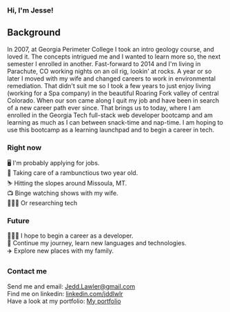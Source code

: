 ### Hi, I'm Jesse!

## Background

In 2007, at Georgia Perimeter College I took an intro geology course, and loved it. The concepts intrigued me and I wanted to learn more so, the next semester I enrolled in another. Fast-forward to 2014 and I'm living in Parachute, CO working nights on an oil rig, lookin' at rocks. A year or so later I moved with my wife and changed careers to work in environmental remediation. That didn't suit me so I took a few years to just enjoy living (working for a Spa company) in the beautiful Roaring Fork valley of central Colorado. When our son came along I quit my job and have been in search of a new career path ever since. That brings us to today, where I am enrolled in the Georgia Tech full-stack web developer bootcamp and am learning as much as I can between snack-time and nap-time. I am hoping to use this bootcamp as a learning launchpad and to begin a career in tech.

### Right now

🖥️ I'm probably applying for jobs.  
🍼 Taking care of a rambunctious two year old.  
⛷️ Hitting the slopes around Missoula, MT.   
📺 Binge watching shows with my wife.  
👨🏻‍💻 Or researching tech 

### Future

👷🏻‍♂️ I hope to begin a career as a developer.  
🏫 Continue my journey, learn new languages and technologies.  
✈️ Explore new places with my family.   

### Contact me
Send me and email: Jedd.Lawler@gmail.com  
Find me on linkedin: [linkedin.com/jddlwlr](https://linkedin.com/jddlwlr)  
Have a look at my portfolio: [My portfolio](https://jddlwlr.github.io/Jesse_Lawler_Portfolio/)
